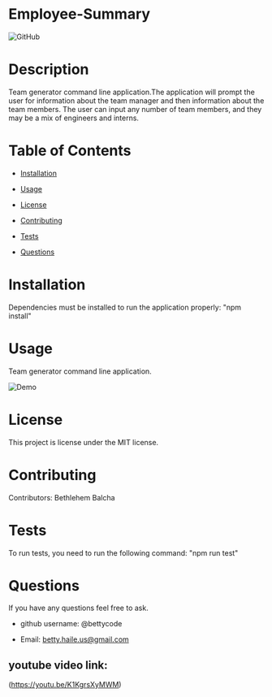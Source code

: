 # Employee-Summary



![GitHub](https://img.shields.io/github/license/bettycode/Employee-Summary?logo=MIT&style=plastic)

# Description

Team generator command line application.The application will prompt the user for information about the team manager 
and then information about the team members. The user can input any number of team members, and they may be a mix of engineers and interns. 

# Table of Contents

* [Installation](#installation)

* [Usage](#usage)

* [License](#license)

* [Contributing](#contributing)

* [Tests](#tests)

* [Questions](#questions)

# Installation

Dependencies must be installed to run the application properly: "npm install"

# Usage

Team generator command line application.


![Demo](2.gif)

# License

This project is license under the MIT license.

# Contributing

​Contributors: Bethlehem Balcha

# Tests

To run tests, you need to run the following command: "npm run test"

# Questions

If you have any questions feel free to ask. 

* github username: @bettycode 

* Email: betty.haile.us@gmail.com

## youtube video link: 

(https://youtu.be/K1KgrsXyMWM)
